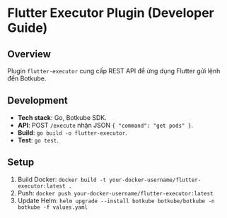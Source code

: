 # Flutter Executor Plugin (Developer Guide)

<!-- Tiêu đề chính của tài liệu, mô tả đây là hướng dẫn phát triển cho plugin flutter-executor -->

## Overview

<!-- Phần tổng quan, giới thiệu ngắn gọn về plugin -->

Plugin `flutter-executor` cung cấp REST API để ứng dụng Flutter gửi lệnh đến Botkube.

<!-- Mô tả chức năng chính: plugin cung cấp API REST cho phép ứng dụng Flutter gửi lệnh tới Botkube -->

## Development

<!-- Phần hướng dẫn phát triển, cung cấp thông tin kỹ thuật cho lập trình viên -->

- **Tech stack**: Go, Botkube SDK.
  <!-- Công nghệ sử dụng: ngôn ngữ Go và Botkube SDK để xây dựng plugin -->
- **API**: POST `/execute` nhận JSON `{ "command": "get pods" }`.
  <!-- Mô tả API: endpoint /execute nhận yêu cầu POST với body JSON chứa trường command -->
- **Build**: `go build -o flutter-executor`.
  <!-- Hướng dẫn biên dịch mã nguồn thành file thực thi tên flutter-executor -->
- **Test**: `go test`.
  <!-- Hướng dẫn chạy unit test để kiểm tra mã nguồn -->

## Setup

<!-- Phần hướng dẫn thiết lập và triển khai plugin -->

1. Build Docker: `docker build -t your-docker-username/flutter-executor:latest .`
   <!-- Bước 1: Build Docker image từ Dockerfile, tạo image với tên your-docker-username/flutter-executor:latest -->
2. Push: `docker push your-docker-username/flutter-executor:latest`
   <!-- Bước 2: Đẩy image lên Docker Hub để Botkube có thể kéo về sử dụng -->
3. Update Helm: `helm upgrade --install botkube botkube/botkube -n botkube -f values.yaml`
   <!-- Bước 3: Cập nhật hoặc cài đặt Botkube qua Helm, sử dụng file values.yaml chứa cấu hình plugin -->
